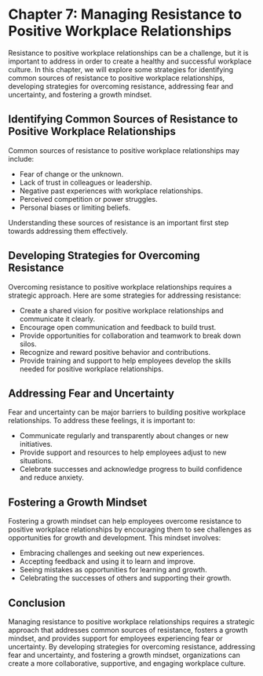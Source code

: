 Chapter 7: Managing Resistance to Positive Workplace Relationships
==================================================================

Resistance to positive workplace relationships can be a challenge, but it is important to address in order to create a healthy and successful workplace culture. In this chapter, we will explore some strategies for identifying common sources of resistance to positive workplace relationships, developing strategies for overcoming resistance, addressing fear and uncertainty, and fostering a growth mindset.

Identifying Common Sources of Resistance to Positive Workplace Relationships
----------------------------------------------------------------------------

Common sources of resistance to positive workplace relationships may include:

* Fear of change or the unknown.
* Lack of trust in colleagues or leadership.
* Negative past experiences with workplace relationships.
* Perceived competition or power struggles.
* Personal biases or limiting beliefs.

Understanding these sources of resistance is an important first step towards addressing them effectively.

Developing Strategies for Overcoming Resistance
-----------------------------------------------

Overcoming resistance to positive workplace relationships requires a strategic approach. Here are some strategies for addressing resistance:

* Create a shared vision for positive workplace relationships and communicate it clearly.
* Encourage open communication and feedback to build trust.
* Provide opportunities for collaboration and teamwork to break down silos.
* Recognize and reward positive behavior and contributions.
* Provide training and support to help employees develop the skills needed for positive workplace relationships.

Addressing Fear and Uncertainty
-------------------------------

Fear and uncertainty can be major barriers to building positive workplace relationships. To address these feelings, it is important to:

* Communicate regularly and transparently about changes or new initiatives.
* Provide support and resources to help employees adjust to new situations.
* Celebrate successes and acknowledge progress to build confidence and reduce anxiety.

Fostering a Growth Mindset
--------------------------

Fostering a growth mindset can help employees overcome resistance to positive workplace relationships by encouraging them to see challenges as opportunities for growth and development. This mindset involves:

* Embracing challenges and seeking out new experiences.
* Accepting feedback and using it to learn and improve.
* Seeing mistakes as opportunities for learning and growth.
* Celebrating the successes of others and supporting their growth.

Conclusion
----------

Managing resistance to positive workplace relationships requires a strategic approach that addresses common sources of resistance, fosters a growth mindset, and provides support for employees experiencing fear or uncertainty. By developing strategies for overcoming resistance, addressing fear and uncertainty, and fostering a growth mindset, organizations can create a more collaborative, supportive, and engaging workplace culture.
